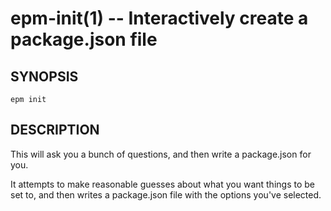 epm-init(1) -- Interactively create a package.json file
=======================================================

## SYNOPSIS

    epm init

## DESCRIPTION

This will ask you a bunch of questions, and then write a package.json for you.

It attempts to make reasonable guesses about what you want things to be set to,
and then writes a package.json file with the options you've selected.

